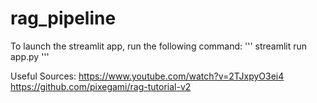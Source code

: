 # rag_pipeline


To launch the streamlit app, run the following command:
'''
streamlit run app.py
'''


Useful Sources: 
https://www.youtube.com/watch?v=2TJxpyO3ei4
https://github.com/pixegami/rag-tutorial-v2